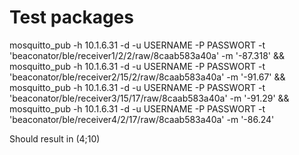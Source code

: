 # Test packages
mosquitto_pub -h 10.1.6.31 -d -u USERNAME -P PASSWORT -t 'beaconator/ble/receiver1/2/2/raw/8caab583a40a' -m '-87.318' && 
mosquitto_pub -h 10.1.6.31 -d -u USERNAME -P PASSWORT -t 'beaconator/ble/receiver2/15/2/raw/8caab583a40a' -m '-91.67' &&
mosquitto_pub -h 10.1.6.31 -d -u USERNAME -P PASSWORT -t 'beaconator/ble/receiver3/15/17/raw/8caab583a40a' -m '-91.29' &&
mosquitto_pub -h 10.1.6.31 -d -u USERNAME -P PASSWORT -t 'beaconator/ble/receiver4/2/17/raw/8caab583a40a' -m '-86.24' 

Should result in (4;10)